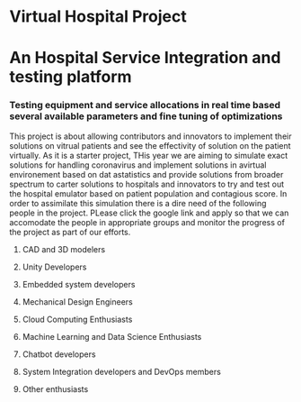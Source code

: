 # Virtual Hospital Project 
# An Hospital Service Integration and testing platform
### Testing equipment and service allocations in real time based several available parameters and fine tuning of optimizations
This project is about allowing contributors and innovators to implement their solutions on vitrual patients and see the effectivity of solution on the patient virtually. As it is a starter project, THis year we are aiming to simulate exact solutions for handling coronavirus and implement solutions in avirtual environement based on dat astatistics and provide solutions from broader spectrum to carter solutions to hospitals and innovators to try and test out the hospital emulator based on patient population and contagious score. In order to assimilate this simulation there is a dire need of the following people in the project. PLease click the google link and apply so that we can accomodate the people in appropriate groups and monitor the progress of the project as part of our efforts.

1. CAD and 3D modelers

2. Unity Developers

3. Embedded system developers

4. Mechanical Design Engineers

5. Cloud Computing Enthusiasts

6. Machine Learning and Data Science Enthusiasts

7. Chatbot developers

8. System Integration developers and DevOps members

9. Other enthusiasts

